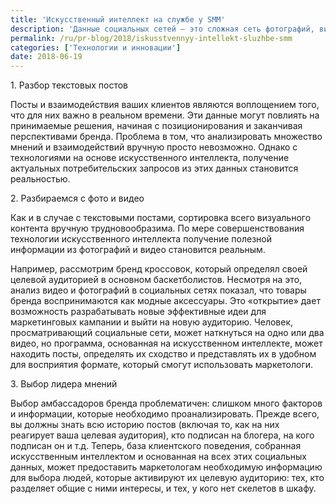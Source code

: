 ```yaml
---
title: 'Искусственный интеллект на службе у SMM'
description: 'Данные социальных сетей — это сложная сеть фотографий, видео, текста и других данных. Чтобы в ней разобраться, недостаточно сил одного человека и даже команды — необходимо технологическое решение. Искусственный интеллект уже развит настолько, что он может соединять широко рассредоточенные точки данных и предоставлять действенные идеи для маркетологов в режиме реального'
permalink: /ru/pr-blog/2018/iskusstvennyy-intellekt-sluzhbe-smm
categories: ['Технологии и инновации']
date: 2018-06-19
---
```

<p>1. Разбор текстовых постов</p>
<p>Посты и взаимодействия ваших клиентов являются воплощением того, что для них важно в реальном времени. Эти данные могут повлиять на принимаемые решения, начиная с позиционирования и заканчивая перспективами бренда. Проблема в том, что анализировать множество мнений и взаимодействий вручную просто невозможно. Однако с технологиями на основе искусственного интеллекта, получение актуальных потребительских запросов из этих данных становится реальностью.</p>
<p>2. Разбираемся с фото и видео</p>
<p>Как и в случае с текстовыми постами, сортировка всего визуального контента вручную трудновообразима. По мере совершенствования технологии искусственного интеллекта получение полезной информации из фотографий и видео становится реальным.</p>
<p>Например, рассмотрим бренд кроссовок, который определял своей целевой аудиторией в основном баскетболистов. Несмотря на это, анализ видео и фотографий в социальных сетях показал, что товары бренда воспринимаются как модные аксессуары. Это &laquo;открытие&raquo; дает возможность разрабатывать новые эффективные идеи для маркетинговых кампании и выйти на новую аудиторию. Человек, просматривающий социальные сети, может наткнуться на одно или два видео, но программа, основанная на искусственном интеллекте, может находить посты, определять их сходство и представлять их в удобном для восприятия формате, который смогут использовать маркетологи.</p>
<p>3. Выбор лидера мнений</p>
<p>Выбор амбассадоров бренда проблематичен: слишком много факторов и информации, которые необходимо проанализировать. Прежде всего, вы должны знать всю историю постов (включая то, как на них реагирует ваша целевая аудитория), кто подписан на блогера, на кого подписан он и т.д. Теперь, база клиентского поведения, собранная искусственным интеллектом и основанная на всех этих социальных данных, может предоставить маркетологам необходимую информацию для выбора людей, которые активируют их целевую аудиторию: тех, кто разделяет общие с ними интересы, и тех, у кого нет скелетов в шкафу.</p>
